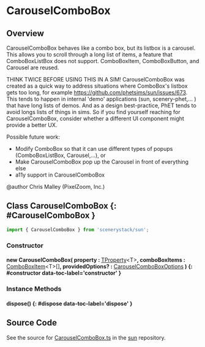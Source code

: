 # CarouselComboBox

## Overview

CarouselComboBox behaves like a combo box, but its listbox is a carousel. This allows you to scroll through a
long list of items, a feature that ComboBoxListBox does not support. ComboBoxItem, ComboBoxButton, and
Carousel are reused.

THINK TWICE BEFORE USING THIS IN A SIM!
CarouselComboBox was created as a quick way to address situations where ComboBox's listbox gets too long,
for example https://github.com/phetsims/sun/issues/673. This tends to happen in internal 'demo' applications
(sun, scenery-phet,... ) that have long lists of demos. And as a design best-practice, PhET tends to avoid
longs lists of things in sims. So if you find yourself reaching for CarouselComboBox, consider whether a
different UI component might provide a better UX.

Possible future work:
- Modify ComboBox so that it can use different types of popups (ComboBoxListBox, Carousel,...), or
- Make CarouselComboBox pop up the Carousel in front of everything else
- a11y support in CarouselComboBox

@author Chris Malley (PixelZoom, Inc.)

## Class CarouselComboBox {: #CarouselComboBox }


```js
import { CarouselComboBox } from 'scenerystack/sun';
```
### Constructor

#### new CarouselComboBox( property : <span style="font-weight: 400;">[TProperty](../axon/TProperty.md)&lt;T&gt;</span>, comboBoxItems : <span style="font-weight: 400;">[ComboBoxItem](../sun/ComboBox.md#ComboBoxItem)&lt;T&gt;[]</span>, providedOptions? : <span style="font-weight: 400;">[CarouselComboBoxOptions](../sun/CarouselComboBox.md#CarouselComboBoxOptions)</span> ) {: #constructor data-toc-label='constructor' }

### Instance Methods

#### dispose() {: #dispose data-toc-label='dispose' }



## Source Code

See the source for [CarouselComboBox.ts](https://github.com/phetsims/sun/blob/main/js/CarouselComboBox.ts) in the [sun](https://github.com/phetsims/sun) repository.
